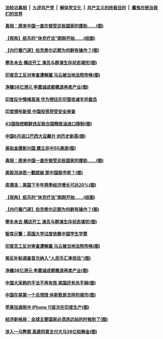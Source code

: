 ####  [法轮功真相](../../../../basic/blob/master/README.md?t=07272031) &nbsp;|&nbsp; [九评共产党](../../../../9ping.md/blob/master/README.md?t=07272031) &nbsp;|&nbsp; [解体党文化](../../../../jtdwh.md/blob/master/README.md?t=07272031)  &nbsp;|&nbsp; [共产主义的终极目的](../../../../gczydzjmd.md/blob/master/README.md?t=07272031) &nbsp;|&nbsp; [魔鬼在统治我们的世界](../../../../mgztzwmdsj.md/blob/master/README.md?t=07272031) 

#### [真相：原来中国一直在接受这些国家的援助……(图)](../pages/p5/941003.md?t=07272031) 

#### [【视角】纸币的“休克疗法”刚刚开始……(组图)](../pages/p5/940987.md?t=07272031) 

#### [【内行看门道】伯克希尔近期为何鲜有操作？(图)](../pages/p5/940989.md?t=07272031) 

#### [寒冬未去 横店开工 演员与群演生存状态堪忧(图)](../pages/p5/940974.md?t=07272031) 

#### [印度员工反对审查遭解雇 马云被当地法院传唤(图)](../pages/p5/940967.md?t=07272031) 

#### [净赚38亿港元 李嘉诚成都撤退再卖产业(图)](../pages/p5/940917.md?t=07272031) 

#### [印度反中情绪高涨 华为预估在印营收减半并裁员](../pages/p5/941046.md?t=07272031) 

#### [印度颁布新规 中国投资将受安全审查](../pages/p5/941044.md?t=07272031) 

#### [43国指控朝鲜违反联合国精炼油进口限制(图)](../pages/p5/941021.md?t=07272031) 

#### [中国6月进口巴西大豆飙升 创历史新高(图)](../pages/p5/941009.md?t=07272031) 

#### [美拟金援新兴国 建立非中5G通道(图)](../pages/p5/941007.md?t=07272031) 

#### [真相：原来中国一直在接受这些国家的援助……(图)](../pages/p5/941003.md?t=07272031) 

#### [美股泡沫若一戳就破 那中国股市呢？(图)](../pages/p5/940990.md?t=07272031) 

#### [库德洛：美国下半年两季经济增长可达20%(图)](../pages/p5/941000.md?t=07272031) 

#### [【视角】纸币的“休克疗法”刚刚开始……(组图)](../pages/p5/940987.md?t=07272031) 

#### [【内行看门道】伯克希尔近期为何鲜有操作？(图)](../pages/p5/940989.md?t=07272031) 

#### [寒冬未去 横店开工 演员与群演生存状态堪忧(图)](../pages/p5/940974.md?t=07272031) 

#### [智库示警：英国大学过度依赖中国学生学费](../pages/p5/940973.md?t=07272031) 

#### [印度员工反对审查遭解雇 马云被当地法院传唤(图)](../pages/p5/940967.md?t=07272031) 

#### [美反补贴调查首次纳入“人民币汇率低估”(图)](../pages/p5/940961.md?t=07272031) 

#### [净赚38亿港元 李嘉诚成都撤退再卖产业(图)](../pages/p5/940917.md?t=07272031) 

#### [中国大采购的手法不再有效 美国还有杀手锏(图)](../pages/p5/940884.md?t=07272031) 

#### [中国在美第一个总领馆 休斯敦是怎样的城市(图)](../pages/p5/940889.md?t=07272031) 

#### [苹果加速脱中 iPhone 11首次在印度生产(图)](../pages/p5/940874.md?t=07272031) 

#### [经济新格局：全球主要国家必须选边站的时候到了(图)](../pages/p5/940873.md?t=07272031) 

#### [涉入一马弊案 高盛同意支付大马39亿和解金(图)](../pages/p5/940864.md?t=07272031) 

